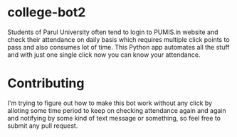 # college-bot2

Students of Parul University often tend to login to PUMIS.in website and check their attendance on daily basis which requires multiple click points to pass and also consumes lot of time. This Python app automates all the stuff and with just one single click now you can know your attendance. 

# Contributing 

I'm trying to figure out how to make this bot work without any click by alloting some time period to keep on checking attendance again and again and notifying by some kind of text message or something, so feel free to submit any pull request. 

